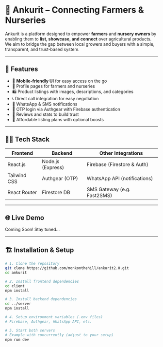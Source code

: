 # 🌱 Ankurit – Connecting Farmers & Nurseries

Ankurit is a platform designed to empower **farmers** and **nursery owners** by enabling them to **list, showcase, and connect** over agricultural products. We aim to bridge the gap between local growers and buyers with a simple, transparent, and trust-based system.

---

## 🚀 Features

- 📱 **Mobile-friendly UI** for easy access on the go
- 🌿 Profile pages for farmers and nurseries
- 🛍️ Product listings with images, descriptions, and categories
- 📞 Direct call integration for easy negotiation
- 📲 WhatsApp & SMS notifications
- 🔐 OTP login via Authgear with Firebase authentication
- 💬 Reviews and stats to build trust
- 🎯 Affordable listing plans with optional boosts

---

## 🧑‍💻 Tech Stack

| Frontend        | Backend          | Other Integrations          |
|-----------------|------------------|-----------------------------|
| React.js        | Node.js (Express) | Firebase (Firestore & Auth) |
| Tailwind CSS    | Authgear (OTP)   | WhatsApp API (notifications) |
| React Router    | Firestore DB     | SMS Gateway (e.g. Fast2SMS) |

---

## 🌐 Live Demo

Coming Soon! Stay tuned...

---

## 🏗️ Installation & Setup

```bash
# 1. Clone the repository
git clone https://github.com/monkonthehill/ankurit2.0.git
cd ankurit

# 2. Install frontend dependencies
cd client
npm install

# 3. Install backend dependencies
cd ../server
npm install

# 4. Setup environment variables (.env files)
# Firebase, Authgear, WhatsApp API, etc.

# 5. Start both servers
# Example with concurrently (adjust to your setup)
npm run dev
